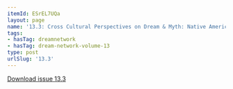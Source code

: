 ```yaml
---
itemId: ESrEL7UQa
layout: page
name: '13.3: Cross Cultural Perspectives on Dream & Myth: Native American Views'
tags:
- hasTag: dreamnetwork
- hasTag: dream-network-volume-13
type: post
urlSlug: '13.3'
---
```

<a href="../files/pdfs/Volume_13/13.3-Dream-Network_Volume-13_No-3.pdf" download="">Download issue 13.3</a>